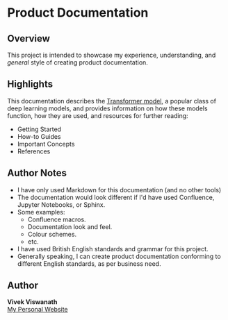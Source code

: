 # Product Documentation  



## Overview

This project is intended to showcase my experience, understanding, and _general_ style of creating product documentation. 



## Highlights

This documentation describes the [Transformer model](/The%20Transformer%20Model/Project%20README.md), a popular class of deep learning models, and provides information on how these models function, how they are used, and resources for further reading: 
* Getting Started
* How-to Guides
* Important Concepts
* References



## Author Notes

* I have only used Markdown for this documentation (and no other tools)
* The documentation would look different if I'd have used Confluence, Jupyter Notebooks, or Sphinx. 
* Some examples:
  * Confluence macros.
  * Documentation look and feel.
  * Colour schemes.
  * etc.
* I have used British English standards and grammar for this project. 
* Generally speaking, I can create product documentation conforming to different English standards, as per business need.



## Author

**Vivek Viswanath**  
[My Personal Website](https://vivekviswa.squarespace.com/)


